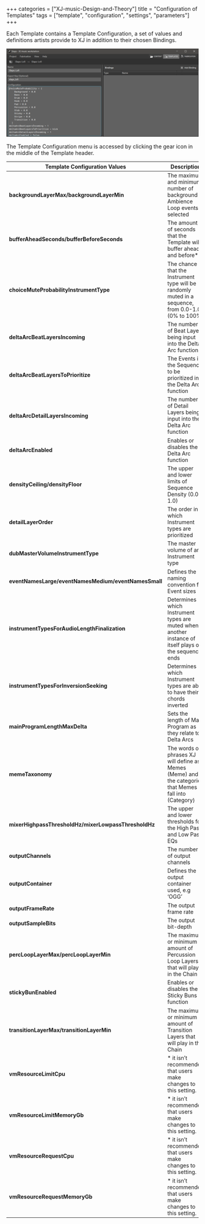 +++
categories = ["XJ-music-Design-and-Theory"]
title = "Configuration of Templates"
tags = ["template", "configuration", "settings", "parameters"]
+++

Each Template contains a Template Configuration, a set of values and definitions artists provide to XJ in addition to their chosen Bindings.

![Configuration of Templates](configuration-of-templates.png)

The Template Configuration menu is accessed by clicking the gear icon in the middle of the Template header.

| Template Configuration Values | Description                                                                                   |
|-------------------------------|-----------------------------------------------------------------------------------------------|
| **backgroundLayerMax/backgroundLayerMin** | The maximum and minimum number of background Ambience Loop events selected                    |
| **bufferAheadSeconds/bufferBeforeSeconds** | The amount of seconds that the Template will buffer ahead and before*                        |
| **choiceMuteProbabilityInstrumentType** | The chance that the Instrument type will be randomly muted in a sequence, from 0.0-1.0 (0% to 100%) |
| **deltaArcBeatLayersIncoming**    | The number of Beat Layers being input into the Delta Arc function                              |
| **deltaArcBeatLayersToPrioritize** | The Events in the Sequence to be prioritized in the Delta Arc function                         |
| **deltaArcDetailLayersIncoming**  | The number of Detail Layers being input into the Delta Arc function                            |
| **deltaArcEnabled**               | Enables or disables the Delta Arc function                                                   |
| **densityCeiling/densityFloor**   | The upper and lower limits of Sequence Density (0.0-1.0)                                       |
| **detailLayerOrder**              | The order in which Instrument types are prioritized                                           |
| **dubMasterVolumeInstrumentType** | The master volume of an Instrument type                                                       |
| **eventNamesLarge/eventNamesMedium/eventNamesSmall** | Defines the naming convention for Event sizes                                         |
| **instrumentTypesForAudioLengthFinalization** | Determines which Instrument types are muted when another instance of itself plays or the sequence ends |
| **instrumentTypesForInversionSeeking** | Determines which Instrument types are able to have their chords inverted                   |
| **mainProgramLengthMaxDelta**     | Sets the length of Main Program as they relate to Delta Arcs                                   |
| **memeTaxonomy**                  | The words or phrases XJ will define as Memes (Meme) and the categories that Memes fall into (Category) |
| **mixerHighpassThresholdHz/mixerLowpassThresholdHz** | The upper and lower thresholds for the High Pass and Low Pass EQs                           |
| **outputChannels**                | The number of output channels                                                                 |
| **outputContainer**               | Defines the output container used, e.g ‘OGG’                                                   |
| **outputFrameRate**               | The output frame rate                                                                         |
| **outputSampleBits**              | The output bit-depth                                                                          |
| **percLoopLayerMax/percLoopLayerMin** | The maximum or minimum amount of Percussion Loop Layers that will play in the Chain           |
| **stickyBunEnabled**              | Enables or disables the Sticky Buns function                                                  |
| **transitionLayerMax/transitionLayerMin** | The maximum or minimum amount of Transition Layers that will play in the Chain              |
| **vmResourceLimitCpu**            | * it isn’t recommended that users make changes to this setting.                               |
| **vmResourceLimitMemoryGb**       | * it isn’t recommended that users make changes to this setting.                               |
| **vmResourceRequestCpu**          | * it isn’t recommended that users make changes to this setting.                               |
| **vmResourceRequestMemoryGb**     | * it isn’t recommended that users make changes to this setting.                               |
